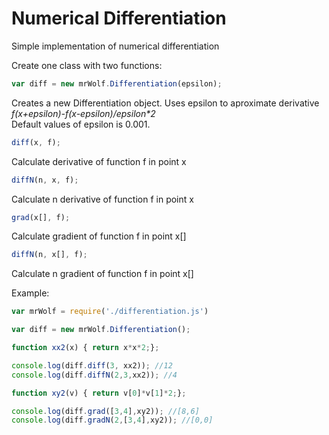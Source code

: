 # Numerical Differentiation
Simple implementation of numerical differentiation

Create one class with two functions:

```js
var diff = new mrWolf.Differentiation(epsilon);
```

Creates a new Differentiation object. Uses epsilon to aproximate derivative _f(x+epsilon)-f(x-epsilon)/epsilon*2_  
Default values of epsilon is 0.001.

```js
diff(x, f);
```

Calculate derivative of function f in point x

```js
diffN(n, x, f);
```

Calculate n derivative of function f in point x

```js
grad(x[], f);
```

Calculate gradient of function f in point x[]

```js
diffN(n, x[], f);
```

Calculate n gradient of function f in point x[]

Example:

```js
var mrWolf = require('./differentiation.js')

var diff = new mrWolf.Differentiation();

function xx2(x) { return x*x*2;};

console.log(diff.diff(3, xx2)); //12
console.log(diff.diffN(2,3,xx2)); //4

function xy2(v) { return v[0]*v[1]*2;};

console.log(diff.grad([3,4],xy2)); //[8,6]
console.log(diff.gradN(2,[3,4],xy2)); //[0,0]
```
